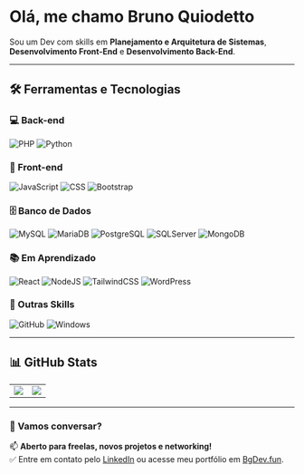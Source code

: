 # Olá, me chamo Bruno Quiodetto

Sou um Dev com skills em **Planejamento e Arquitetura de Sistemas**, **Desenvolvimento Front-End** e **Desenvolvimento Back-End**.

---

## 🛠️ Ferramentas e Tecnologias

### 💻 Back-end
![PHP](https://img.shields.io/badge/PHP-7a86b8?style=flat&logo=PHP&logoColor=white)
![Python](https://img.shields.io/badge/Python-3776AB?logo=python&logoColor=fff)

### 🎨 Front-end
![JavaScript](https://img.shields.io/badge/JS-F7DF1E?style=flat&logo=javascript&logoColor=white)
![CSS](https://img.shields.io/badge/CSS-379ad6?style=flat&logo=csswizardry&logoColor=white)
![Bootstrap](https://img.shields.io/badge/Bootstrap-7952B3?logo=bootstrap&logoColor=fff)

### 🗄️ Banco de Dados
![MySQL](https://img.shields.io/badge/MySQL-3e6e93?style=flat&logo=MySQL&logoColor=white)
![MariaDB](https://img.shields.io/badge/MariaDB-ba7257?style=flat&logo=MariaDB&logoColor=white)
![PostgreSQL](https://img.shields.io/badge/PostgreSQL-336791?style=flat&logo=Postgresql&logoColor=white)
![SQLServer](https://img.shields.io/badge/SQLServer-0078d4?style=flat&logo=microsoft&logoColor=white)
![MongoDB](https://img.shields.io/badge/MongoDB-%234ea94b.svg?logo=mongodb&logoColor=white)

### 📚 Em Aprendizado
![React](https://img.shields.io/badge/React-%2320232a.svg?logo=react&logoColor=%2361DAFB)
![NodeJS](https://img.shields.io/badge/Node.js-6DA55F?logo=node.js&logoColor=white)
![TailwindCSS](https://img.shields.io/badge/Tailwind%20CSS-%2338B2AC.svg?logo=tailwind-css&logoColor=white)
![WordPress](https://img.shields.io/badge/WordPress-%2321759B.svg?logo=wordpress&logoColor=white)

### 🧩 Outras Skills
![GitHub](https://img.shields.io/badge/GitHub-080808?style=flat&logo=github&logoColor=white)
![Windows](https://custom-icon-badges.demolab.com/badge/Windows-0078D6?logo=windows11&logoColor=white)

---

## 📊 GitHub Stats

<table>
<tr>
<td>
<img src="https://github-readme-stats.vercel.app/api?username=brunoquiodetto&theme=shadow_blue&hide_border=false&include_all_commits=true&count_private=true" />
</td>
<td>
<img src="https://github-readme-stats.vercel.app/api/top-langs/?username=brunoquiodetto&theme=shadow_blue&hide_border=false&include_all_commits=true&count_private=true&hide_progress=true" />
</td>
</tr>
</table>

---

### 🤝 Vamos conversar?
📫 **Aberto para freelas, novos projetos e networking!**  
✅ Entre em contato pelo [LinkedIn](https://www.linkedin.com/in/bruno-quiodetto-herculano-0a4b69217/) ou acesse meu portfólio em [BgDev.fun](https://bgdev.fun).
